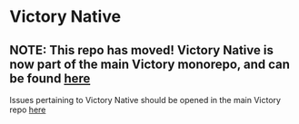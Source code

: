# Victory Native

## NOTE: This repo has moved! Victory Native is now part of the main Victory monorepo, and can be found [here](https://github.com/FormidableLabs/victory/tree/main/packages/victory-native)

Issues pertaining to Victory Native should be opened in the main Victory repo [here](https://github.com/FormidableLabs/victory/issues)
